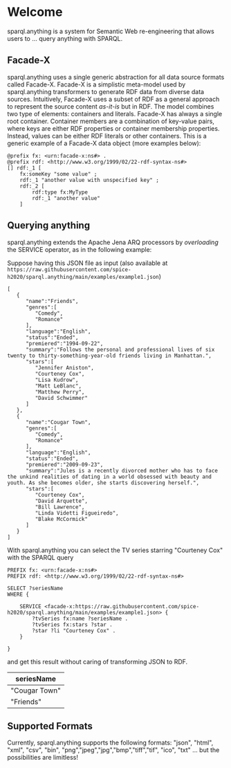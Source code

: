 # Welcome
sparql.anything is a system for Semantic Web re-engineering that allows users to ... query anything with SPARQL.

## Facade-X
sparql.anything uses a single generic abstraction for all data source formats called Facade-X.
Facade-X is a simplistic meta-model used by sparql.anything transformers to generate RDF data from diverse data sources.
Intuitively, Facade-X uses a subset of RDF as a general approach to represent the source content *as-it-is* but in RDF.
The model combines two type of elements: containers and literals.
Facade-X has always a single root container. 
Container members are a combination of key-value pairs, where keys are either RDF properties or container membership properties.
Instead, values can be either RDF literals or other containers.
This is a generic example of a Facade-X data object (more examples below):

```
@prefix fx: <urn:facade-x:ns#> .
@prefix rdf: <http://www.w3.org/1999/02/22-rdf-syntax-ns#> 
[] rdf:_1 [
    fx:someKey "some value" ;
    rdf:_1 "another value with unspecified key" ;
    rdf:_2 [
        rdf:type fx:MyType
        rdf:_1 "another value" 
    ]
```

## Querying anything
sparql.anything extends the Apache Jena ARQ processors by *overloading* the SERVICE operator, as in the following example:

Suppose having this JSON file as input (also available at ``https://raw.githubusercontent.com/spice-h2020/sparql.anything/main/examples/example1.json``)

```
[
   {
      "name":"Friends",
      "genres":[
         "Comedy",
         "Romance"
      ],
      "language":"English",
      "status":"Ended",
      "premiered":"1994-09-22",
      "summary":"Follows the personal and professional lives of six twenty to thirty-something-year-old friends living in Manhattan.",
      "stars":[
         "Jennifer Aniston",
         "Courteney Cox",
         "Lisa Kudrow",
         "Matt LeBlanc",
         "Matthew Perry",
         "David Schwimmer"
      ]
   },
   {
      "name":"Cougar Town",
      "genres":[
         "Comedy",
         "Romance"
      ],
      "language":"English",
      "status":"Ended",
      "premiered":"2009-09-23",
      "summary":"Jules is a recently divorced mother who has to face the unkind realities of dating in a world obsessed with beauty and youth. As she becomes older, she starts discovering herself.",
      "stars":[
         "Courteney Cox",
         "David Arquette",
         "Bill Lawrence",
         "Linda Videtti Figueiredo",
         "Blake McCormick"
      ]
   }
]
```

With sparql.anything you can select the TV series starring "Courteney Cox" with the SPARQL query

```
PREFIX fx: <urn:facade-x:ns#>
PREFIX rdf: <http://www.w3.org/1999/02/22-rdf-syntax-ns#>

SELECT ?seriesName
WHERE {

    SERVICE <facade-x:https://raw.githubusercontent.com/spice-h2020/sparql.anything/main/examples/example1.json> {
        ?tvSeries fx:name ?seriesName .
        ?tvSeries fx:stars ?star .
        ?star ?li "Courteney Cox" .
    }

}
```

and get this result without caring of transforming JSON to RDF. 

| seriesName    |
|---------------|
| "Cougar Town" |
| "Friends"     |



## Supported Formats
Currently, sparql.anything supports the following formats: "json", "html", "xml", "csv", "bin", "png","jpeg","jpg","bmp","tiff","tif", "ico", "txt" ... but the possibilities are limitless!


